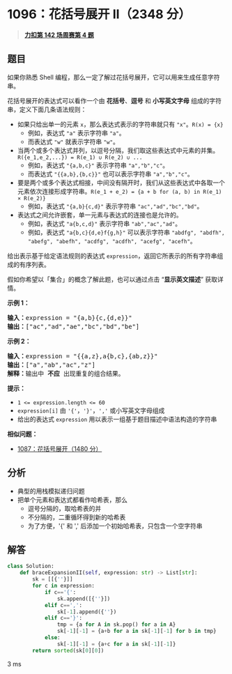 # 1096：花括号展开 II（2348 分）


> <u>**[力扣第 142 场周赛第 4 题](https://leetcode.cn/problems/brace-expansion-ii/)**</u>

## 题目

<p>如果你熟悉 Shell 编程，那么一定了解过花括号展开，它可以用来生成任意字符串。</p>

<p>花括号展开的表达式可以看作一个由 <strong>花括号</strong>、<strong>逗号</strong> 和 <strong>小写英文字母</strong> 组成的字符串，定义下面几条语法规则：</p>

<ul>
<li>如果只给出单一的元素 <code>x</code>，那么表达式表示的字符串就只有 <code>"x"</code>。<code>R(x) = {x}</code>

<ul>
<li>例如，表达式 <code>"a"</code> 表示字符串 <code>"a"</code>。</li>
<li>而表达式 <code>"w"</code> 就表示字符串 <code>"w"</code>。</li>
</ul>
</li>
<li>当两个或多个表达式并列，以逗号分隔，我们取这些表达式中元素的并集。<code>R({e_1,e_2,...}) = R(e_1) ∪ R(e_2) ∪ ...</code>
<ul>
<li>例如，表达式 <code>"{a,b,c}"</code> 表示字符串 <code>"a","b","c"</code>。</li>
<li>而表达式 <code>"{{a,b},{b,c}}"</code> 也可以表示字符串 <code>"a","b","c"</code>。</li>
</ul>
</li>
<li>要是两个或多个表达式相接，中间没有隔开时，我们从这些表达式中各取一个元素依次连接形成字符串。<code>R(e_1 + e_2) = {a + b for (a, b) in R(e_1) × R(e_2)}</code>
<ul>
<li>例如，表达式 <code>"{a,b}{c,d}"</code> 表示字符串 <code>"ac","ad","bc","bd"</code>。</li>
</ul>
</li>
<li>表达式之间允许嵌套，单一元素与表达式的连接也是允许的。
<ul>
<li>例如，表达式 <code>"a{b,c,d}"</code> 表示字符串 <code>"ab","ac","ad"​​​​​​</code>。</li>
<li>例如，表达式 <code>"a{b,c}{d,e}f{g,h}"</code> 可以表示字符串 <code>"abdfg", "abdfh", "abefg", "abefh", "acdfg", "acdfh", "acefg", "acefh"</code>。</li>
</ul>
</li>
</ul>

<p>给出表示基于给定语法规则的表达式 <code>expression</code>，返回它所表示的所有字符串组成的有序列表。</p>

<p>假如你希望以「集合」的概念了解此题，也可以通过点击 “<strong>显示英文描述</strong>” 获取详情。</p>



<p><strong>示例 1：</strong></p>

<pre>
<strong>输入：</strong>expression = "{a,b}{c,{d,e}}"
<strong>输出：</strong>["ac","ad","ae","bc","bd","be"]</pre>

<p><strong>示例 2：</strong></p>

<pre>
<strong>输入：</strong>expression = "{{a,z},a{b,c},{ab,z}}"
<strong>输出：</strong>["a","ab","ac","z"]
<strong>解释：</strong>输出中 <strong>不应 </strong>出现重复的组合结果。
</pre>



<p><strong>提示：</strong></p>

<ul>
<li><code>1 &lt;= expression.length &lt;= 60</code></li>
<li><code>expression[i]</code> 由 <code>'{'</code>，<code>'}'</code>，<code>','</code> 或小写英文字母组成</li>
<li>给出的表达式 <code>expression</code> 用以表示一组基于题目描述中语法构造的字符串</li>
</ul>


**相似问题：**
- [1087：花括号展开（1480 分）](/leetcode/1087)


## 分析

- 典型的用栈模拟递归问题
- 把单个元素和表达式都看作哈希表，那么
	- 逗号分隔的，取哈希表的并
	- 不分隔的，二重循环得到新的哈希表
	- 为了方便，'{' 和 ',' 后添加一个初始哈希表，只包含一个空字符串

## 解答


```python
class Solution:
    def braceExpansionII(self, expression: str) -> List[str]:
        sk = [[{''}]]
        for c in expression:
            if c=='{':
                sk.append([{''}])
            elif c==',':
                sk[-1].append({''})
            elif c=='}':
                tmp = {a for A in sk.pop() for a in A}
                sk[-1][-1] = {a+b for a in sk[-1][-1] for b in tmp}
            else:
                sk[-1][-1] = {a+c for a in sk[-1][-1]}
        return sorted(sk[0][0])
```
3 ms
